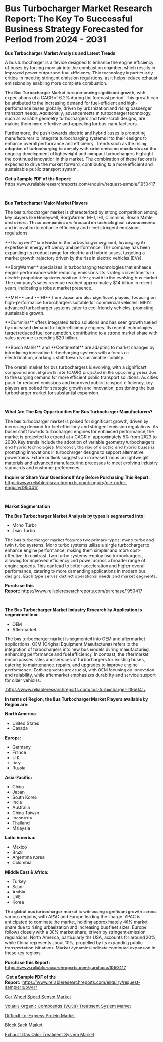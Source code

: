 <p><h1>Bus Turbocharger Market Research Report: The Key To Successful Business Strategy Forecasted for Period from 2024 - 2031</h1></p><p><strong>Bus Turbocharger Market Analysis and Latest Trends</strong></p>
<p><p>A bus turbocharger is a device designed to enhance the engine efficiency of buses by forcing more air into the combustion chamber, which results in improved power output and fuel efficiency. This technology is particularly critical in meeting stringent emission regulations, as it helps reduce exhaust emissions by enabling more complete combustion.</p><p>The Bus Turbocharger Market is experiencing significant growth, with expectations of a CAGR of 6.2% during the forecast period. This growth can be attributed to the increasing demand for fuel-efficient and high-performance buses globally, driven by urbanization and rising passenger transport needs. Additionally, advancements in turbocharger technology, such as variable geometry turbochargers and twin-scroll designs, are making them more effective and appealing for bus manufacturers. </p><p>Furthermore, the push towards electric and hybrid buses is prompting manufacturers to integrate turbocharging systems into their designs to enhance overall performance and efficiency. Trends such as the rising adoption of turbocharging to comply with strict emission standards and the ongoing development of lightweight and compact turbochargers highlight the continued innovation in this market. The combination of these factors is expected to drive the market forward, contributing to a more efficient and sustainable public transport system.</p></p>
<p><strong>Get a Sample PDF of the Report:&nbsp;</strong> <a href="https://www.reliableresearchreports.com/enquiry/request-sample/1950417?utm_campaign=114&utm_medium=2&utm_source=Github&utm_content=ia&utm_term=01112024&utm_id=bus-turbocharger">https://www.reliableresearchreports.com/enquiry/request-sample/1950417</a></p>
<p>&nbsp;</p>
<p><strong>Bus Turbocharger Major Market Players</strong></p>
<p><p>The bus turbocharger market is characterized by strong competition among key players like Honeywell, BorgWarner, MHI, IHI, Cummins, Bosch Mahle, and others. These companies are focused on technological advancements and innovation to enhance efficiency and meet stringent emissions regulations.</p><p>**Honeywell** is a leader in the turbocharger segment, leveraging its expertise in energy efficiency and performance. The company has been expanding its product range for electric and hybrid buses, targeting a market growth trajectory driven by the rise in electric vehicles (EVs).</p><p>**BorgWarner** specializes in turbocharging technologies that enhance engine performance while reducing emissions. Its strategic investments in electric propulsion systems position it for growth in the evolving bus market. The company’s sales revenue reached approximately $14 billion in recent years, indicating a robust market presence.</p><p>**MHI** and **IHI** from Japan are also significant players, focusing on high-performance turbochargers suitable for commercial vehicles. MHI's advanced turbocharger systems cater to eco-friendly vehicles, promoting sustainable growth.</p><p>**Cummins** offers integrated turbo solutions and has seen growth fueled by increased demand for high-efficiency engines. Its recent technologies target reduced fuel consumption, contributing to a strong market share with sales revenue exceeding $20 billion.</p><p>**Bosch Mahle** and **Continental** are adapting to market changes by introducing innovative turbocharging systems with a focus on electrification, marking a shift towards sustainable mobility. </p><p>The overall market for bus turbochargers is evolving, with a significant compound annual growth rate (CAGR) projected in the upcoming years due to the surging demand for more efficient public transport solutions. As cities push for reduced emissions and improved public transport efficiency, key players are poised for strategic growth and innovation, positioning the bus turbocharger market for substantial expansion.</p></p>
<p>&nbsp;</p>
<p><strong>What Are The Key Opportunities For Bus Turbocharger Manufacturers?</strong></p>
<p><p>The bus turbocharger market is poised for significant growth, driven by increasing demand for fuel efficiency and stringent emission regulations. As buses shift towards turbocharged engines for enhanced performance, the market is projected to expand at a CAGR of approximately 5% from 2023 to 2030. Key trends include the adoption of variable geometry turbochargers and hybrid technologies. Moreover, the rise of electric and hybrid buses is prompting innovations in turbocharger designs to support alternative powertrains. Future outlook suggests an increased focus on lightweight materials and advanced manufacturing processes to meet evolving industry standards and customer preferences.</p></p>
<p><strong>Inquire or Share Your Questions If Any Before Purchasing This Report:</strong> <a href="https://www.reliableresearchreports.com/enquiry/pre-order-enquiry/1950417?utm_campaign=114&utm_medium=2&utm_source=Github&utm_content=ia&utm_term=01112024&utm_id=bus-turbocharger">https://www.reliableresearchreports.com/enquiry/pre-order-enquiry/1950417</a></p>
<p>&nbsp;</p>
<p><strong>Market Segmentation</strong></p>
<p><strong>The Bus Turbocharger Market Analysis by types is segmented into:</strong></p>
<p><ul><li>Mono Turbo</li><li>Twin Turbo</li></ul></p>
<p><p>The bus turbocharger market features two primary types: mono turbo and twin turbo systems. Mono turbo systems utilize a single turbocharger to enhance engine performance, making them simpler and more cost-effective. In contrast, twin turbo systems employ two turbochargers, allowing for improved efficiency and power across a broader range of engine speeds. This can lead to better acceleration and higher overall performance, catering to more demanding applications in modern bus designs. Each type serves distinct operational needs and market segments.</p></p>
<p><strong>Purchase this Report:&nbsp;</strong><a href="https://www.reliableresearchreports.com/purchase/1950417?utm_campaign=114&utm_medium=2&utm_source=Github&utm_content=ia&utm_term=01112024&utm_id=bus-turbocharger">https://www.reliableresearchreports.com/purchase/1950417</a></p>
<p>&nbsp;</p>
<p><strong>The Bus Turbocharger Market Industry Research by Application is segmented into:</strong></p>
<p><ul><li>OEM</li><li>Aftermarket</li></ul></p>
<p><p>The bus turbocharger market is segmented into OEM and aftermarket applications. OEM (Original Equipment Manufacturer) refers to the integration of turbochargers into new bus models during manufacturing, enhancing performance and fuel efficiency. In contrast, the aftermarket encompasses sales and services of turbochargers for existing buses, catering to maintenance, repairs, and upgrades to improve engine performance. Both segments are crucial, with OEM focusing on innovation and reliability, while aftermarket emphasizes durability and service support for older vehicles.</p></p>
<p><a href="https://www.reliableresearchreports.com/bus-turbocharger-r1950417?utm_campaign=114&utm_medium=2&utm_source=Github&utm_content=ia&utm_term=01112024&utm_id=bus-turbocharger">&nbsp;https://www.reliableresearchreports.com/bus-turbocharger-r1950417</a></p>
<p><strong>In terms of Region, the Bus Turbocharger Market Players available by Region are:</strong></p>
<p>
    <p> <strong> North America: </strong>
        <ul>
            <li>United States</li>
            <li>Canada</li>
        </ul>
        </p> 
    <p> <strong> Europe: </strong>
        <ul>
            <li>Germany</li>
            <li>France</li>
            <li>U.K.</li>
            <li>Italy</li>
            <li>Russia</li>
        </ul>
        </p> 
    <p> <strong> Asia-Pacific: </strong>
        <ul>
            <li>China</li>
            <li>Japan</li>
            <li>South Korea</li>
            <li>India</li>
            <li>Australia</li>
            <li>China Taiwan</li>
            <li>Indonesia</li>
            <li>Thailand</li>
            <li>Malaysia</li>
        </ul>
        </p> 
    <p> <strong> Latin America: </strong>
        <ul>
            <li>Mexico</li>
            <li>Brazil</li>
            <li>Argentina Korea</li>
            <li>Colombia</li>
        </ul>
        </p> 
    <p> <strong> Middle East & Africa: </strong>
        <ul>
            <li>Turkey</li>
            <li>Saudi</li>
            <li>Arabia</li>
            <li>UAE</li>
            <li>Korea</li>
        </ul>
    </p>
    </p>
<p><p>The global bus turbocharger market is witnessing significant growth across various regions, with APAC and Europe leading the charge. APAC is anticipated to dominate the market, holding approximately 40% market share due to rising urbanization and increasing bus fleet sizes. Europe follows closely with a 30% market share, driven by stringent emission regulations. North America, particularly the USA, accounts for around 20%, while China represents about 10%, propelled by its expanding public transportation initiatives. Market dynamics indicate continued expansion in these key regions.</p></p>
<p><strong>Purchase this Report: </strong><a href="https://www.reliableresearchreports.com/purchase/1950417?utm_campaign=114&utm_medium=2&utm_source=Github&utm_content=ia&utm_term=01112024&utm_id=bus-turbocharger">https://www.reliableresearchreports.com/purchase/1950417</a></p>
<p>&nbsp;<strong>Get a Sample PDF of the Report:&nbsp;&nbsp;</strong><a href="https://www.reliableresearchreports.com/enquiry/request-sample/1950417?utm_campaign=114&utm_medium=2&utm_source=Github&utm_content=ia&utm_term=01112024&utm_id=bus-turbocharger">https://www.reliableresearchreports.com/enquiry/request-sample/1950417</a></p>
<p><strong></strong></p>
<p><p><a href="https://github.com/cristy9x9bur/Market-Research-Report-List-1/blob/main/car-wheel-speed-sensor-market.md?utm_campaign=114&utm_medium=2&utm_source=Github&utm_content=ia&utm_term=01112024&utm_id=bus-turbocharger">Car Wheel Speed Sensor Market</a></p><p><a href="https://issuu.com/reportprime-2/docs/volatile-organic-compounds-vocs-tre_277cecee1267af?utm_campaign=114&utm_medium=2&utm_source=Github&utm_content=ia&utm_term=01112024&utm_id=bus-turbocharger">Volatile Organic Compounds (VOCs) Treatment System Market</a></p><p><a href="https://www.linkedin.com/pulse/global-difficult-to-express-protein-market-opportunities-e5ane?utm_campaign=114&utm_medium=2&utm_source=Github&utm_content=ia&utm_term=01112024&utm_id=bus-turbocharger">Difficult-to-Express Protein Market</a></p><p><a href="https://www.linkedin.com/pulse/block-sack-market-shifts-strategic-analysis-2024-2031-woz0e?utm_campaign=114&utm_medium=2&utm_source=Github&utm_content=ia&utm_term=01112024&utm_id=bus-turbocharger">Block Sack Market</a></p><p><a href="https://issuu.com/reportprime-2/docs/exhaust-gas-odor-treatment-system-m_bc963929112383?utm_campaign=114&utm_medium=2&utm_source=Github&utm_content=ia&utm_term=01112024&utm_id=bus-turbocharger">Exhaust Gas Odor Treatment System Market</a></p></p>